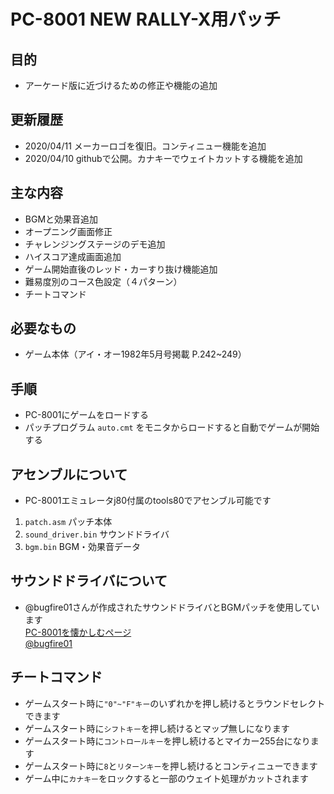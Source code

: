 # PC-8001 NEW RALLY-X用パッチ

## 目的
* アーケード版に近づけるための修正や機能の追加

## 更新履歴
* 2020/04/11 メーカーロゴを復旧。コンティニュー機能を追加
* 2020/04/10 githubで公開。カナキーでウェイトカットする機能を追加

## 主な内容
* BGMと効果音追加
* オープニング画面修正  
* チャレンジングステージのデモ追加  
* ハイスコア達成画面追加  
* ゲーム開始直後のレッド・カーすり抜け機能追加  
* 難易度別のコース色設定（４パターン）  
* チートコマンド

## 必要なもの
* ゲーム本体（アイ・オー1982年5月号掲載 P.242~249）  

## 手順
* PC-8001にゲームをロードする  
* パッチプログラム `auto.cmt` をモニタからロードすると自動でゲームが開始する

## アセンブルについて
* PC-8001エミュレータj80付属のtools80でアセンブル可能です  
 1.  `patch.asm` パッチ本体
 2.  `sound_driver.bin` サウンドドライバ
 3.  `bgm.bin` BGM・効果音データ

## サウンドドライバについて
* @bugfire01さんが作成されたサウンドドライバとBGMパッチを使用しています  
  [PC-8001を懐かしむページ](https://bugfire2009.ojaru.jp/bgm.html)  
  [@bugfire01](https://twitter.com/bugfire01)  

## チートコマンド
* ゲームスタート時に`"0"~"F"キー`のいずれかを押し続けるとラウンドセレクトできます 
* ゲームスタート時に`シフトキー`を押し続けるとマップ無しになります
* ゲームスタート時に`コントロールキー`を押し続けるとマイカー255台になります
* ゲームスタート時に`8`と`リターンキー`を押し続けるとコンティニューできます
* ゲーム中に`カナキー`をロックすると一部のウェイト処理がカットされます
